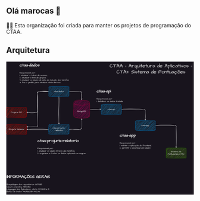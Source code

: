 ## Olá marocas 👋

🙋‍♀️ Esta organização foi criada para manter os projetos de programação do CTAA.

## Arquitetura
![](./ctaa-arquitetura.drawio.svg)
